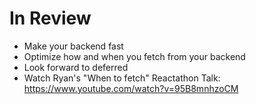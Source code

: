 # In Review

- Make your backend fast
- Optimize how and when you fetch from your backend
- Look forward to deferred
- Watch Ryan's "When to fetch" Reactathon Talk:
  https://www.youtube.com/watch?v=95B8mnhzoCM
